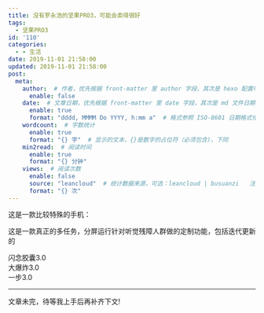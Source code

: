 ```yaml
---
title: 没有罗永浩的坚果PRO3，可能会卖得很好
tags:
  - 坚果PRO3
id: '110'
categories:
  - - 生活
date: 2019-11-01 21:58:00
updated: 2019-11-01 21:58:00
post:
  meta:
    author:  # 作者，优先根据 front-matter 里 author 字段，其次是 hexo 配置中 author 值
      enable: false
    date:  # 文章日期，优先根据 front-matter 里 date 字段，其次是 md 文件日期
      enable: true
      format: "dddd, MMMM Do YYYY, h:mm a"  # 格式参照 ISO-8601 日期格式化
    wordcount:  # 字数统计
      enable: true
      format: "{} 字"  # 显示的文本，{}是数字的占位符（必须包含)，下同
    min2read:  # 阅读时间
      enable: true
      format: "{} 分钟"
    views:  # 阅读次数
      enable: false
      source: "leancloud"  # 统计数据来源，可选：leancloud | busuanzi   注意不蒜子会间歇抽风
      format: "{} 次"
---
```


这是一款比较特殊的手机：

这是一款真正的多任务，分屏运行针对听觉残障人群做的定制功能，包括迭代更新的

闪念胶囊3.0  
大爆炸3.0  
一步3.0

* * *

文章未完，待等我上手后再补齐下文!